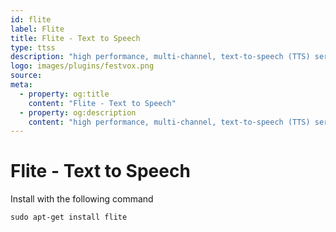 ```yaml
---
id: flite
label: Flite
title: Flite - Text to Speech
type: ttss
description: "high performance, multi-channel, text-to-speech (TTS) server"
logo: images/plugins/festvox.png
source:
meta:
  - property: og:title
    content: "Flite - Text to Speech"
  - property: og:description
    content: "high performance, multi-channel, text-to-speech (TTS) server"
---
```


# Flite - Text to Speech

<PluginLogo/>

Install with the following command

```shell
sudo apt-get install flite
```


<EditPageLink/>

